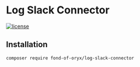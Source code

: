 # Log Slack Connector
[![license](https://img.shields.io/github/license/fond-of-oryx/log-slack-connector.svg)](https://packagist.org/packages/fond-of-oryx/log-slack-connector)

## Installation

```
composer require fond-of-oryx/log-slack-connector
```
